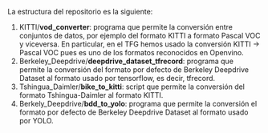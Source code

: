 La estructura del repositorio es la siguiente:

1. KITTI/**vod_converter**: programa que permite la conversión entre conjuntos de datos, por ejemplo del formato KITTI a formato Pascal VOC y viceversa. En particular, 
en el TFG hemos usado la conversión KITTI -> Pascal VOC pues es uno de los formatos reconocidos en Openvino.
2. Berkeley_Deepdrive/**deepdrive_dataset_tfrecord**: programa que permite la conversión del formato por defecto de Berkeley Deepdrive Dataset al formato usado
por tensorflow, es decir, tfrecord.
3. Tshingua_Daimler/**bike_to_kitti**: script que permite la conversión del formato Tshingua-Daimler al formato KITTI.
4. Berkely_Deepdrive/**bdd_to_yolo**: programa que permite la conversión el formato por defecto de Berkeley Deepdrive Dataset al formato usado
por YOLO.
